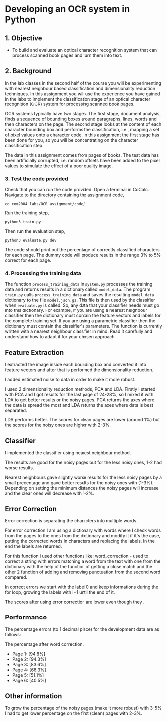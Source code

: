 # Developing an OCR system in Python

## 1. Objective

- To build and evaluate an optical character recognition system that can process scanned book pages and turn them into text.

## 2. Background

In the lab classes in the second half of the course you will be experimenting with nearest neighbour based classification and dimensionality reduction techniques. In this assignment you will use the experience you have gained in the labs to implement the classification stage of an optical character recognition (OCR) system for processing scanned book pages.

OCR systems typically have two stages. The first stage, document analysis, finds a sequence of bounding boxes around paragraphs, lines, words and then characters on the page. The second stage looks at the content of each character bounding box and performs the classification, i.e., mapping a set of pixel values onto a character code. In this assignment the first stage has been done for you, so you will be concentrating on the character classification step.

The data in this assignment comes from pages of books. The test data has been artificially corrupted, i.e. random offsets have been added to the pixel values to simulate the effect of a poor quality image.


### 3. Test the code provided

Check that you can run the code provided. Open a terminal in CoCalc. Navigate to the directory containing the assignment code,

`cd com2004_labs/OCR_assignment/code/`

Run the training step,

`python3 train.py`

Then run the evaluation step,

`python3 evaluate.py dev`

The code should print out the percentage of correctly classified characters for each page. The dummy code will produce results in the range 3\% to 5\% correct for each page.

### 4. Processing the training data

The function `process_training_data` in `system.py` processes the training data and returns results in a dictionary called `model_data`. The program `train.py` calls `process_training_data` and saves the resulting `model_data` dictionary to the file `model.json.gz`. This file is then used by the classifier when `evaluate.py` is called. So, any data that your classifier needs must go into this dictionary. For example, if you are using a nearest neighbour classifier then the dictionary must contain the feature vectors and labels for the complete training set. If you are using a parametric classifier then the dictionary must contain the classifier's parameters. The function is currently written with a nearest neighbour classifier in mind. Read it carefully and understand how to adapt it for your chosen approach.

## Feature Extraction

I extracted the image inside each bounding box and converted it into feature vectors and after that is performed the dimensionality reduction.

I added estimated noise to data in order to make it more robust.

I used 2 dimensionality reduction methods, PCA and LDA.
Firstly I started with PCA and I got results for the last page of 24-28%, so I mixed it with LDA to get better results or the noisy pages.
PCA returns the axes where the data is spread the most and LDA returns the axes where data is best separated.

LDA performs better. The scores for clean pages are lower (around 1%) but the scores for the noisy ones are higher with 2-3%.

## Classifier

I implemented the classifier using nearest neighbour method.

The results are good for the noisy pages but for the less noisy ones, 1-2 had worse results.

Nearest neighbours gave slightly worse results for the less noisy pages by a small precentage and gave better results for the noisy ones with (1-3%).
Depending on setting the minimum distances the noisy pages will increase and the clear ones will decrease with 1-2%.

## Error Correction

Error correction is separating the characters into multiple words.

For error correction I am using a dictionary with words where I check words from the pages to the ones from the dictionary and modify it if it's the case, putting the corrected words in characters and replacing the labels. In the end the labels are returned.

For this function i used other functions like: word_correction - used to correct a string with errors matching a word from the text with one from the dictionary with the help of the function of getting a close match and the other 2 function of adding and removing punctuation from the second word compared.

In correct errors we start with the label 0 and keep informations during the for loop, growing the labels with i+1 until the end of it.

The scores after using error correction are lower even though they .

## Performance

The percentage errors (to 1 decimal place) for the development data are
as follows:

The percentage after word correction.

- Page 1: [94.8%]
- Page 2: [94.3%]
- Page 3: [83.6%]
- Page 4: [66.3%]
- Page 5: [51.1%]
- Page 6: [40.5%]

## Other information

To grow the percentage of the noisy pages (make it more robust) with 3-5% I had to get lower percentage on the first (clean) pages with 2-3%.